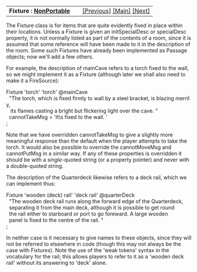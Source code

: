 ---
---
<table width="100%" data-border="0" data-cellspacing="0"
data-cellpadding="3" data-bgcolor="#C0C0C0">
<colgroup>
<col style="width: 50%" />
<col style="width: 50%" />
</colgroup>
<tbody>
<tr>
<td style="text-align: left;"><strong>Fixture : <a
href="nonportableintroduction.html">NonPortable</a><br />
</strong></td>
<td style="text-align: right;"><a
href="nonportableintroduction.html">[Previous]</a> <a
href="generalintroduction.html">[Main]</a> <a
href="customfixture.html">[Next]</a></td>
</tr>
</tbody>
</table>

  
The Fixture class is for items that are quite evidently fixed in place
within their locations. Unless a Fixture is given an initSpecialDesc or
specialDesc property, it is not normally listed as part of the contents
of a room, since it is assumed that some reference will have been made
to it in the description of the room. Some such Fixtures have already
been implemented as Passage objects; now we'll add a few others.  
  
For example, the description of mainCave refers to a torch fixed to the
wall, so we might implement it as a Fixture (although later we shall
also need to make it a FireSource):  
  
Fixture 'torch' 'torch' @mainCave  
  "The torch, which is fixed firmly to wall by a steel bracket, is blazing merrily,  
   its flames casting a bright but flickering light over the cave. "  
  cannotTakeMsg = 'It\\s fixed to the wall. '  
;  
  
Note that we have overridden cannotTakeMsg to give a slightly more
meaningful response than the default when the player attempts to take
the torch. It would also be possible to override the cannotMoveMsg and
cannotPutMsg in a similar way. If any of these properties is overridden
it should be with a *single*-quoted string (or a property pointer) and
never with a double-quoted string.  
  
The description of the Quarterdeck likewise refers to a deck rail, which
we can implement thus:  
  
Fixture 'wooden (deck) rail' 'deck rail' @quarterDeck  
  "The wooden deck rail runs along the forward edge of the Quarterdeck,  
  separating it from the main deck, although it is possible to get round  
  the rail either to starboard or port to go foreward. A large wooden  
  panel is fixed to the centre of the rail. "  
;  
  
In neither case is it necessary to give names to these objects, since
they will not be referred to elsewhere in code (though this may not
always be the case with Fixtures). Note the use of the 'weak tokens'
syntax in the vocabulary for the rail; this allows players to refer to
it as a 'wooden deck rail' without its answering to 'deck' alone.  

